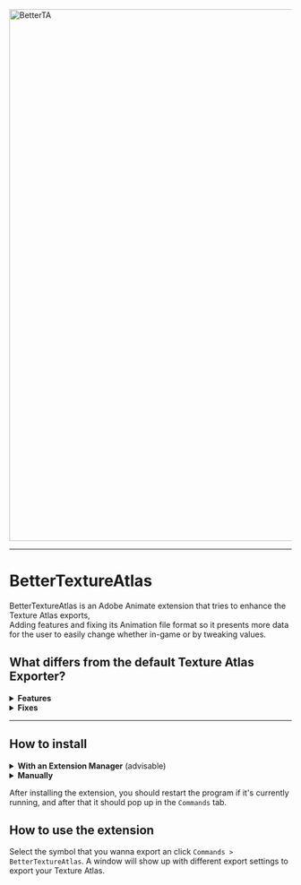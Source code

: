 <picture>
 <img src="https://github.com/user-attachments/assets/a7db43ad-ecda-4b53-9c5b-ed8efc834c64" alt="BetterTA" width="950"> 
</picture>

<hr>

<h1>BetterTextureAtlas </h1>
BetterTextureAtlas is an Adobe Animate extension that tries to enhance the Texture Atlas exports,<br> 
Adding features and fixing its Animation file format so it presents more data for the user to easily change whether in-game or by tweaking values.

## What differs from the default Texture Atlas Exporter?


<details>
  <summary><b>Features</b></summary>

  * [x] Blend Mode Support
  * [x] Baked Filters Support
  * [x] Matrix reformatting
  * [x] Multi-Symbol Support
  * [x] Extra Metadata
  * [x] Dynamic Tweening values
  * [x] Sound support with its according settings (Event, Stream)
  * [ ] Vector Support 
</details>

<details>
  <summary><b>Fixes</b></summary>

  * [x] Reformatting of Filters
  * [x] Filtered One Frame Symbols matrix errors
  * [x] Optimized exports (being able to export 5~ SWF videos with relative ease)
</details>

<hr>

## How to install

<details>
 <summary><b>With an Extension Manager</b> (advisable)</summary><hr>
With the <b>Extension Manager</b> open, whether from the Command Line or as an application, you install the extension, this should be known whether you use an application that comes within your Flash app or the CMD tool.<br><br>

That being said, if you're using the <b>Extension Manager</b> app, just accept the license it'll be provided and it should be good to go.

<hr></details>

<details>
 <summary><b>Manually</b></summary><hr>
 
 To install them manually, you need to go to <br>``C:\Users\[UserName]\AppData\Local\Adobe\[Flash/Animate version]\[yourLocale]\Configuration\Commands``<br>
Example: ``C:\Users\sotif\AppData\Local\Adobe\Animate 2022\en_US\Configuration\Commands``

With your `zxp` file, rename the extension to `zip` so you can extract the contents, except `BetterTextureAtlas.mxi` (this is only useful for the Extension Managers mentioned before)
<br><b>Pro Tip</b>: You can search where should the files be placed in the `mxi` file, specifically on the `<files>` block.

<hr></details>

After installing the extension, you should restart the program if it's currently running, and after that it should pop up in the `Commands` tab.

## How to use the extension

Select the symbol that you wanna export an click `Commands > BetterTextureAtlas`.
A window will show up with different export settings to export your Texture Atlas.
